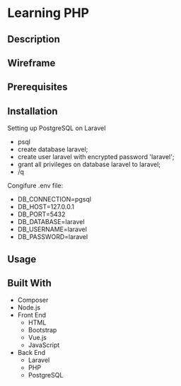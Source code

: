 # Learning PHP

## Description

## Wireframe

## Prerequisites

## Installation

Setting up PostgreSQL on Laravel

- psql
- create database laravel;
- create user laravel with encrypted password 'laravel';
- grant all privileges on database laravel to laravel;
- /q

Congifure .env file:
- DB_CONNECTION=pgsql
- DB_HOST=127.0.0.1
- DB_PORT=5432
- DB_DATABASE=laravel
- DB_USERNAME=laravel
- DB_PASSWORD=laravel

## Usage

## Built With
* Composer
* Node.js
* Front End
  * HTML
  * Bootstrap
  * Vue.js
  * JavaScript
* Back End
  * Laravel
  * PHP
  * PostgreSQL
